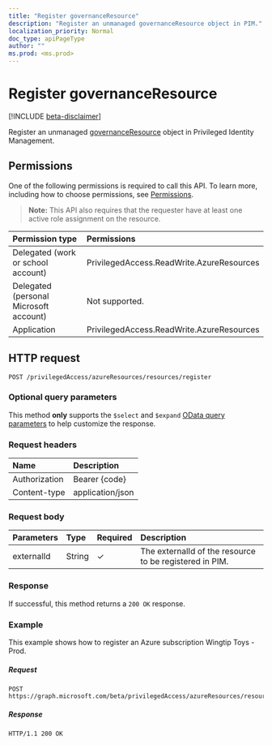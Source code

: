 ```yaml
---
title: "Register governanceResource"
description: "Register an unmanaged governanceResource object in PIM."
localization_priority: Normal
doc_type: apiPageType
author: ""
ms.prod: <ms.prod>
---
```


# Register governanceResource

[!INCLUDE [beta-disclaimer](../../includes/beta-disclaimer.md)]

Register an unmanaged [governanceResource](../resources/governanceresource.md) object in Privileged Identity Management.

## Permissions
One of the following permissions is required to call this API. To learn more, including how to choose permissions, see [Permissions](/graph/permissions-reference).

>**Note:** This API also requires that the requester have at least one active role assignment on the resource.

|Permission type      | Permissions              |
|:--------------------|:---------------------------------------------------------|
|Delegated (work or school account) | PrivilegedAccess.ReadWrite.AzureResources  |
|Delegated (personal Microsoft account) | Not supported.    |
|Application | PrivilegedAccess.ReadWrite.AzureResources |

## HTTP request
<!-- { "blockType": "ignored" } -->
```http
POST /privilegedAccess/azureResources/resources/register
```

### Optional query parameters
This method **only** supports the `$select` and `$expand` [OData query parameters](/graph/query-parameters) to help customize the response.

### Request headers
| Name      |Description|
|:----------|:----------|
| Authorization  | Bearer {code}|
| Content-type  | application/json|

### Request body

|Parameters	     |Type	               |Required |Description|
|:-------------|:----------------------|:--------|:----------|
|externalId    |String                 |✓        |The externalId of the resource to be registered in PIM.|

### Response
If successful, this method returns a `200 OK` response.

### Example
This example shows how to register an Azure subscription Wingtip Toys - Prod.
<!-- {
  "blockType": "request",
  "name": "get_governanceresource"
}-->
##### Request
```http
POST https://graph.microsoft.com/beta/privilegedAccess/azureResources/resources/register
```
##### Response
<!-- {
  "blockType": "response",
  "truncated": false,
  "@odata.type": "microsoft.graph.governanceResource"
} -->
```http
HTTP/1.1 200 OK
```

<!-- uuid: 8fcb5dbc-d5aa-4681-8e31-b001d5168d79
2015-10-25 14:57:30 UTC -->
<!--
{
  "type": "#page.annotation",
  "description": "Register governanceResource",
  "keywords": "",
  "section": "documentation",
  "tocPath": "",
  "suppressions": []
}
-->
